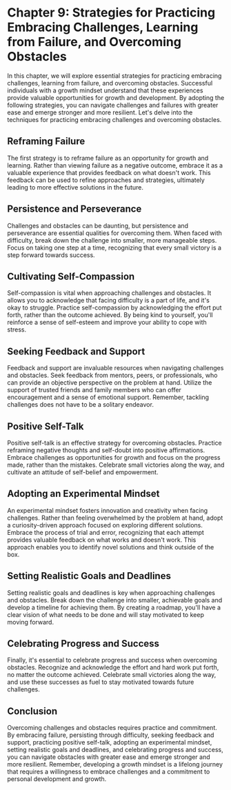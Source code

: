 Chapter 9: Strategies for Practicing Embracing Challenges, Learning from Failure, and Overcoming Obstacles
==========================================================================================================

In this chapter, we will explore essential strategies for practicing embracing challenges, learning from failure, and overcoming obstacles. Successful individuals with a growth mindset understand that these experiences provide valuable opportunities for growth and development. By adopting the following strategies, you can navigate challenges and failures with greater ease and emerge stronger and more resilient. Let's delve into the techniques for practicing embracing challenges and overcoming obstacles.

Reframing Failure
-----------------

The first strategy is to reframe failure as an opportunity for growth and learning. Rather than viewing failure as a negative outcome, embrace it as a valuable experience that provides feedback on what doesn't work. This feedback can be used to refine approaches and strategies, ultimately leading to more effective solutions in the future.

Persistence and Perseverance
----------------------------

Challenges and obstacles can be daunting, but persistence and perseverance are essential qualities for overcoming them. When faced with difficulty, break down the challenge into smaller, more manageable steps. Focus on taking one step at a time, recognizing that every small victory is a step forward towards success.

Cultivating Self-Compassion
---------------------------

Self-compassion is vital when approaching challenges and obstacles. It allows you to acknowledge that facing difficulty is a part of life, and it's okay to struggle. Practice self-compassion by acknowledging the effort put forth, rather than the outcome achieved. By being kind to yourself, you'll reinforce a sense of self-esteem and improve your ability to cope with stress.

Seeking Feedback and Support
----------------------------

Feedback and support are invaluable resources when navigating challenges and obstacles. Seek feedback from mentors, peers, or professionals, who can provide an objective perspective on the problem at hand. Utilize the support of trusted friends and family members who can offer encouragement and a sense of emotional support. Remember, tackling challenges does not have to be a solitary endeavor.

Positive Self-Talk
------------------

Positive self-talk is an effective strategy for overcoming obstacles. Practice reframing negative thoughts and self-doubt into positive affirmations. Embrace challenges as opportunities for growth and focus on the progress made, rather than the mistakes. Celebrate small victories along the way, and cultivate an attitude of self-belief and empowerment.

Adopting an Experimental Mindset
--------------------------------

An experimental mindset fosters innovation and creativity when facing challenges. Rather than feeling overwhelmed by the problem at hand, adopt a curiosity-driven approach focused on exploring different solutions. Embrace the process of trial and error, recognizing that each attempt provides valuable feedback on what works and doesn't work. This approach enables you to identify novel solutions and think outside of the box.

Setting Realistic Goals and Deadlines
-------------------------------------

Setting realistic goals and deadlines is key when approaching challenges and obstacles. Break down the challenge into smaller, achievable goals and develop a timeline for achieving them. By creating a roadmap, you'll have a clear vision of what needs to be done and will stay motivated to keep moving forward.

Celebrating Progress and Success
--------------------------------

Finally, it's essential to celebrate progress and success when overcoming obstacles. Recognize and acknowledge the effort and hard work put forth, no matter the outcome achieved. Celebrate small victories along the way, and use these successes as fuel to stay motivated towards future challenges.

Conclusion
----------

Overcoming challenges and obstacles requires practice and commitment. By embracing failure, persisting through difficulty, seeking feedback and support, practicing positive self-talk, adopting an experimental mindset, setting realistic goals and deadlines, and celebrating progress and success, you can navigate obstacles with greater ease and emerge stronger and more resilient. Remember, developing a growth mindset is a lifelong journey that requires a willingness to embrace challenges and a commitment to personal development and growth.
